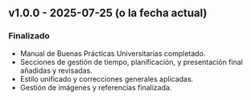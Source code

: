 ## v1.0.0 - 2025-07-25 (o la fecha actual)

### Finalizado
- Manual de Buenas Prácticas Universitarias completado.
- Secciones de gestión de tiempo, planificación, y presentación final añadidas y revisadas.
- Estilo unificado y correcciones generales aplicadas.
- Gestión de imágenes y referencias finalizada.